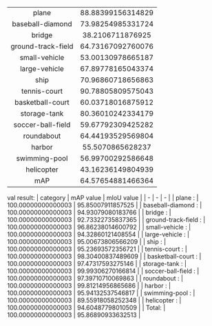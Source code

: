 
|||
|:-:|:-:|
| plane                      | 88.88399156314829  |
| baseball-diamond           | 73.98254985331724  |
| bridge                     | 38.2106711876925  |
| ground-track-field         | 64.73167092760076  |
| small-vehicle              | 53.00130978665187  |
| large-vehicle              | 67.89778165043374  |
| ship                       | 70.96860718656863  |
| tennis-court               | 90.78805809575043  |
| basketball-court           | 60.03718016875912  |
| storage-tank               | 80.36010242334179  |
| soccer-ball-field          | 59.67792309425282  |
| roundabout                 | 64.44193529569804  |
| harbor                     | 55.5070865628237  |
| swimming-pool              | 56.99700292586648  |
| helicopter                 | 43.16236149804939  |
| mAP                        | 64.57654881466364  |

val result:
| category | mAP value | mIoU value |
| - | - | - |
| plane : |                  100.00000000000003  | 95.85007911857525  |
| baseball-diamond : |       100.00000000000003  | 94.93079080183766  |
| bridge : |                 100.00000000000003  | 92.73322735837365  |
| ground-track-field : |     100.00000000000003  | 96.86238014600792  |
| small-vehicle : |          100.00000000000003  | 94.32860121408554  |
| large-vehicle : |          100.00000000000003  | 95.00673806566209  |
| ship : |                   100.00000000000003  | 95.23693572356721  |
| tennis-court : |           100.00000000000003  | 98.30400837489609  |
| basketball-court : |       100.00000000000003  | 97.47317593275146  |
| storage-tank : |           100.00000000000003  | 99.99306270166814  |
| soccer-ball-field : |      100.00000000000003  | 97.39710710069863  |
| roundabout : |             100.00000000000003  | 99.81214956865686  |
| harbor : |                 100.00000000000003  | 95.94132537546817  |
| swimming-pool : |          100.00000000000003  | 89.55918058252348  |
| helicopter : |             100.00000000000003  | 94.60487798010509  |
| Total: |                   100.00000000000003  | 95.86890933632513  |
